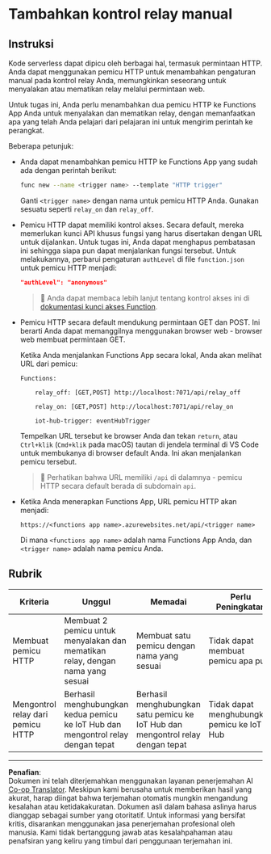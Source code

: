 <!--
CO_OP_TRANSLATOR_METADATA:
{
  "original_hash": "c24b6e4d90501c9199f2ceb6a648a337",
  "translation_date": "2025-08-28T01:24:15+00:00",
  "source_file": "2-farm/lessons/5-migrate-application-to-the-cloud/assignment.md",
  "language_code": "id"
}
-->
# Tambahkan kontrol relay manual

## Instruksi

Kode serverless dapat dipicu oleh berbagai hal, termasuk permintaan HTTP. Anda dapat menggunakan pemicu HTTP untuk menambahkan pengaturan manual pada kontrol relay Anda, memungkinkan seseorang untuk menyalakan atau mematikan relay melalui permintaan web.

Untuk tugas ini, Anda perlu menambahkan dua pemicu HTTP ke Functions App Anda untuk menyalakan dan mematikan relay, dengan memanfaatkan apa yang telah Anda pelajari dari pelajaran ini untuk mengirim perintah ke perangkat.

Beberapa petunjuk:

* Anda dapat menambahkan pemicu HTTP ke Functions App yang sudah ada dengan perintah berikut:

    ```sh
    func new --name <trigger name> --template "HTTP trigger"
    ```

    Ganti `<trigger name>` dengan nama untuk pemicu HTTP Anda. Gunakan sesuatu seperti `relay_on` dan `relay_off`.

* Pemicu HTTP dapat memiliki kontrol akses. Secara default, mereka memerlukan kunci API khusus fungsi yang harus disertakan dengan URL untuk dijalankan. Untuk tugas ini, Anda dapat menghapus pembatasan ini sehingga siapa pun dapat menjalankan fungsi tersebut. Untuk melakukannya, perbarui pengaturan `authLevel` di file `function.json` untuk pemicu HTTP menjadi:

    ```json
    "authLevel": "anonymous"
    ```

    > 💁 Anda dapat membaca lebih lanjut tentang kontrol akses ini di [dokumentasi kunci akses Function](https://docs.microsoft.com/azure/azure-functions/functions-bindings-http-webhook-trigger?WT.mc_id=academic-17441-jabenn#authorization-keys).

* Pemicu HTTP secara default mendukung permintaan GET dan POST. Ini berarti Anda dapat memanggilnya menggunakan browser web - browser web membuat permintaan GET.

    Ketika Anda menjalankan Functions App secara lokal, Anda akan melihat URL dari pemicu:

    ```output
    Functions:

        relay_off: [GET,POST] http://localhost:7071/api/relay_off

        relay_on: [GET,POST] http://localhost:7071/api/relay_on

        iot-hub-trigger: eventHubTrigger
    ```

    Tempelkan URL tersebut ke browser Anda dan tekan `return`, atau `Ctrl+klik` (`Cmd+klik` pada macOS) tautan di jendela terminal di VS Code untuk membukanya di browser default Anda. Ini akan menjalankan pemicu tersebut.

    > 💁 Perhatikan bahwa URL memiliki `/api` di dalamnya - pemicu HTTP secara default berada di subdomain `api`.

* Ketika Anda menerapkan Functions App, URL pemicu HTTP akan menjadi:

    `https://<functions app name>.azurewebsites.net/api/<trigger name>`

    Di mana `<functions app name>` adalah nama Functions App Anda, dan `<trigger name>` adalah nama pemicu Anda.

## Rubrik

| Kriteria | Unggul | Memadai | Perlu Peningkatan |
| -------- | ------- | -------- | ----------------- |
| Membuat pemicu HTTP | Membuat 2 pemicu untuk menyalakan dan mematikan relay, dengan nama yang sesuai | Membuat satu pemicu dengan nama yang sesuai | Tidak dapat membuat pemicu apa pun |
| Mengontrol relay dari pemicu HTTP | Berhasil menghubungkan kedua pemicu ke IoT Hub dan mengontrol relay dengan tepat | Berhasil menghubungkan satu pemicu ke IoT Hub dan mengontrol relay dengan tepat | Tidak dapat menghubungkan pemicu ke IoT Hub |

---

**Penafian**:  
Dokumen ini telah diterjemahkan menggunakan layanan penerjemahan AI [Co-op Translator](https://github.com/Azure/co-op-translator). Meskipun kami berusaha untuk memberikan hasil yang akurat, harap diingat bahwa terjemahan otomatis mungkin mengandung kesalahan atau ketidakakuratan. Dokumen asli dalam bahasa aslinya harus dianggap sebagai sumber yang otoritatif. Untuk informasi yang bersifat kritis, disarankan menggunakan jasa penerjemahan profesional oleh manusia. Kami tidak bertanggung jawab atas kesalahpahaman atau penafsiran yang keliru yang timbul dari penggunaan terjemahan ini.